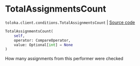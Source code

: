 # TotalAssignmentsCount
`toloka.client.conditions.TotalAssignmentsCount` | [Source code](https://github.com/Toloka/toloka-kit/blob/v0.1.25/src/client/conditions.py#L296)

```python
TotalAssignmentsCount(
    self,
    operator: CompareOperator,
    value: Optional[int] = None
)
```

How many assignments from this performer were checked

